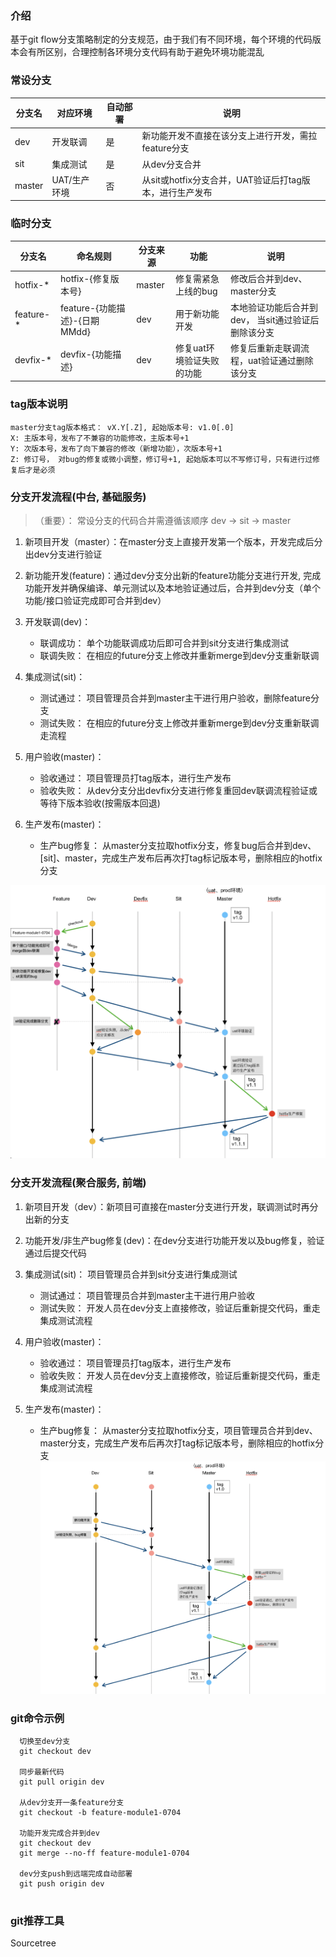 ### 介绍
基于git flow分支策略制定的分支规范，由于我们有不同环境，每个环境的代码版本会有所区别，合理控制各环境分支代码有助于避免环境功能混乱

### 常设分支
| 分支名 | 对应环境 | 自动部署 | 说明 |
| --- | --- | --- | --- |
| dev | 开发联调 | 是 | 新功能开发不直接在该分支上进行开发，需拉feature分支 |
| sit | 集成测试 | 是 | 从dev分支合并 |
| master | UAT/生产环境  | 否  | 从sit或hotfix分支合并，UAT验证后打tag版本，进行生产发布 |

### 临时分支

| 分支名 | 命名规则 | 分支来源 | 功能 | 说明 | 
| --- | --- | --- | --- | --- |
| hotfix-* | hotfix-{修复版本号}  | master | 修复需紧急上线的bug | 修改后合并到dev、master分支|
| feature-* | feature-{功能描述}-{日期MMdd}  | dev | 用于新功能开发 | 本地验证功能后合并到dev， 当sit通过验证后删除该分支|
| devfix-* | devfix-{功能描述}  | dev | 修复uat环境验证失败的功能 | 修复后重新走联调流程，uat验证通过删除该分支|

### tag版本说明
```
master分支tag版本格式： vX.Y[.Z], 起始版本号: v1.0[.0]
X: 主版本号，发布了不兼容的功能修改，主版本号+1
Y: 次版本号，发布了向下兼容的修改（新增功能），次版本号+1
Z: 修订号， 对bug的修复或微小调整，修订号+1, 起始版本可以不写修订号，只有进行过修复后才是必须

```

### 分支开发流程(中台, 基础服务)

> （重要）： 常设分支的代码合并需遵循该顺序 dev -> sit -> master 

1. 新项目开发（master）：在master分支上直接开发第一个版本，开发完成后分出dev分支进行验证

2. 新功能开发(feature)：通过dev分支分出新的feature功能分支进行开发, 完成功能开发并确保编译、单元测试以及本地验证通过后，合并到dev分支（单个功能/接口验证完成即可合并到dev）

3. 开发联调(dev)：
   * 联调成功： 单个功能联调成功后即可合并到sit分支进行集成测试
   * 联调失败： 在相应的future分支上修改并重新merge到dev分支重新联调
     
4. 集成测试(sit)： 
   * 测试通过： 项目管理员合并到master主干进行用户验收，删除feature分支
   * 测试失败： 在相应的future分支上修改并重新merge到dev分支重新联调走流程
   
5. 用户验收(master)： 
   * 验收通过： 项目管理员打tag版本，进行生产发布
   * 验收失败： 从dev分支分出devfix分支进行修复重回dev联调流程验证或等待下版本验收(按需版本回退)
   
6. 生产发布(master)： 
   * 生产bug修复： 从master分支拉取hotfix分支，修复bug后合并到dev、[sit]、master，完成生产发布后再次打tag标记版本号，删除相应的hotfix分支

![git-pic3.png](git-pic3.png)

### 分支开发流程(聚合服务, 前端)
1. 新项目开发（dev）：新项目可直接在master分支进行开发，联调测试时再分出新的分支

2. 功能开发/非生产bug修复(dev)：在dev分支进行功能开发以及bug修复，验证通过后提交代码
     
3. 集成测试(sit)： 项目管理员合并到sit分支进行集成测试
   * 测试通过： 项目管理员合并到master主干进行用户验收
   * 测试失败： 开发人员在dev分支上直接修改，验证后重新提交代码，重走集成测试流程
   
4. 用户验收(master)： 
   * 验收通过： 项目管理员打tag版本，进行生产发布
   * 验收失败： 开发人员在dev分支上直接修改，验证后重新提交代码，重走集成测试流程
   
5. 生产发布(master)： 
   * 生产bug修复： 从master分支拉取hotfix分支，项目管理员合并到dev、master分支，完成生产发布后再次打tag标记版本号，删除相应的hotfix分支
![git-aggre-pic.png](git-aggre-pic2.png)

### git命令示例

```
  切换至dev分支
  git checkout dev

  同步最新代码
  git pull origin dev

  从dev分支开一条feature分支
  git checkout -b feature-module1-0704

  功能开发完成合并到dev
  git checkout dev
  git merge --no-ff feature-module1-0704

  dev分支push到远端完成自动部署
  git push origin dev
  
```

### git推荐工具
Sourcetree